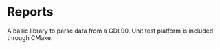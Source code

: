 # Reports 
A basic library to parse data from a GDL90. Unit test platform is included through CMake.
